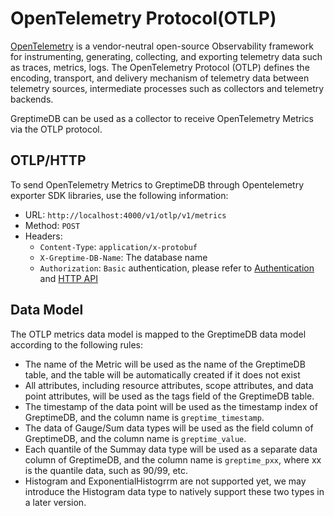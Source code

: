 # OpenTelemetry Protocol(OTLP)

[OpenTelemetry](https://opentelemetry.io/) is a vendor-neutral open-source Observability framework for instrumenting, generating, collecting, and exporting telemetry data such as traces, metrics, logs. The OpenTelemetry Protocol (OTLP) defines the encoding, transport, and delivery mechanism of telemetry data between telemetry sources, intermediate processes such as collectors and telemetry backends.

GreptimeDB can be used as a collector to receive OpenTelemetry Metrics via the OTLP protocol.

## OTLP/HTTP

To send OpenTelemetry Metrics to GreptimeDB through Opentelemetry exporter SDK libraries, use the following information:

* URL: `http://localhost:4000/v1/otlp/v1/metrics`
* Method: `POST`
* Headers:
  * `Content-Type`: `application/x-protobuf`
  * `X-Greptime-DB-Name`: The database name
  * `Authorization`: `Basic` authentication, please refer to [Authentication](./authentication.md) and [HTTP API](./http-api.md#authentication)

## Data Model

The OTLP metrics data model is mapped to the GreptimeDB data model according to the following rules:
- The name of the Metric will be used as the name of the GreptimeDB table, and the table will be automatically created if it does not exist
- All attributes, including resource attributes, scope attributes, and data point attributes, will be used as the tags field of the GreptimeDB table.
- The timestamp of the data point will be used as the timestamp index of GreptimeDB, and the column name is `greptime_timestamp`.
- The data of Gauge/Sum data types will be used as the field column of GreptimeDB, and the column name is `greptime_value`.
- Each quantile of the Summay data type will be used as a separate data column of GreptimeDB, and the column name is `greptime_pxx`, where xx is the quantile data, such as 90/99, etc.
- Histogram and ExponentialHistogrrm are not supported yet, we may introduce the Histogram data type to natively support these two types in a later version.
